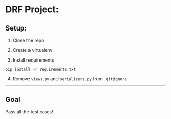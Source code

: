 # DRF Project:

## Setup:

1. Clone the repo

2. Create a virtualenv

3. Install requirements

```
pip install -r requirements.txt
```

4. Remove `views.py` and `serializers.py` from `.gitignore`


________________

## Goal

Pass all the test cases!



